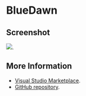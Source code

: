# BlueDawn



## Screenshot
![](https://raw.githubusercontent.com/gerane/VSCodeThemes/master/gerane.Theme-BlueDawn/screenshot.PNG).


## More Information
* [Visual Studio Marketplace](https://marketplace.visualstudio.com/items/gerane.Theme-BlueDawn).
* [GitHub repository](https://github.com/gerane/VSCodeThemes).
